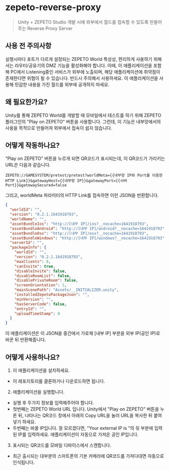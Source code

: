
# zepeto-reverse-proxy
> Unity + ZEPETO Studio 개발 시에 외부에서 월드를 접속할 수 있도록 만들어주는 Reverse Proxy Server

## 사용 전 주의사항
실행시마다 포트가 다르게 설정되는 ZEPETO World 특성상, 편리하게 사용하기 위해서는 라우터/공유기의 DMZ 기능을 활성화해야 합니다.
이때, 이 애플리케이션을 포함해 PC에서 Listening중인 서비스가 외부에 노출되며, 해당 애플리케이션에 취약점이 존재한다면 위협이 될 수 있습니다. 반드시 주의해서 사용하세요.
이 애플리케이션을 사용해 민감한 내용을 가진 월드를 외부에 공개하지 마세요.

## 왜 필요한가요?
Unity를 통해 ZEPETO World를 개발할 때 모바일에서 테스트를 하기 위해 ZEPETO 플러그인의 "Play on ZEPETO" 버튼을 사용합니다.
그런데, 이 기능은 내부망에서의 사용을 목적으로 만들어져 외부에서 접속이 쉽지 않습니다.

## 어떻게 작동하나요?
"Play on ZEPETO" 버튼을 누르게 되면 QR코드가 표시되는데, 이 QR코드가 가리키는 URL은 다음과 같습니다.
```
ZEPETO://GAMESYSTEM/pretest/pretest?worldMeta={{내부망 IP와 Port를 이용한 HTTP Link}}&gatewayHost={{내부망 IP}}&gatewayPort={{서버 Port}}&gatewaySecured=false
```

그리고, worldMeta 파라미터의 HTTP Link를 접속하면 이런 JSON을 반환합니다.
```json
{
  "worldId": "",
  "version": "0.2.1.1641918793",
  "worldName": "",
  "assetBundleIos": "http://[내부 IP]/ios?__nocache=1641918793",
  "assetBundleAndroid": "http://[내부 IP]/android?__nocache=1641918793",
  "assetBundleOsx": "http://[내부 IP]/osx?__nocache=1641918793",
  "assetBundleWindows": "http://[내부 IP]/windows?__nocache=1641918793",
  "serverId": "",
  "packageInfo": {
    "worldId": "",
    "version": "0.2.1.1641918793",
    "maxClients": 8,
    "canInvite": true,
    "disableInvite": false,
    "disableRoomList": false,
    "disablePrivateRoom": false,
    "screenOrientation": 1,
    "mainScenePath": "Assets/__INITIALIZER.unity",
    "installedZepetoPackageJson": "",
    "minVersion": "",
    "hasServerCode": false,
    "entryId": "",
    "uploadTimeStamp": 0
  }
}
```
이 애플리케이션은 이 JSON을 중간에서 가로채 [내부 IP] 부분을 외부 IP(공인 IP)로 바꾼 뒤 반환해줍니다.

## 어떻게 사용하나요?

1. 이 애플리케이션을 설치하세요.
- 이 레포지토리를 클론하거나 다운로드하면 됩니다.

2. 애플리케이션을 실행합니다.
- 실행 후 두가지 정보를 입력해주어야 합니다.
- 첫번째는 ZEPETO World URL 입니다. Unity에서 "Play on ZEPETO" 버튼을 누른 뒤, 나타나는 QR코드 창에서 아래의 Copy URL을 눌러 URL을 복사한 뒤 붙여넣기 하세요.
- 두번째는 바꿀 IP입니다. 잘 모르겠다면, "Your external IP is "의 뒷 부분에 입력된 IP를 입력하세요. 애플리케이션이 자동으로 가져온 공인 IP입니다.

3. 표시되는 QR코드를 모바일 디바이스에서 스캔합니다.
- 최근 출시되는 대부분의 스마트폰의 기본 카메라에 QR코드를 가져다대면 자동으로 인식됩니다.
